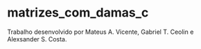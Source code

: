 # matrizes_com_damas_c
Trabalho desenvolvido por Mateus A. Vicente, Gabriel T. Ceolin e Alexsander S. Costa.

